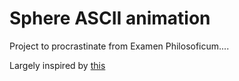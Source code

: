 # Sphere ASCII animation

Project to procrastinate from Examen Philosoficum....

Largely inspired by [this](https://www.a1k0n.net/2011/07/20/donut-math.html)
